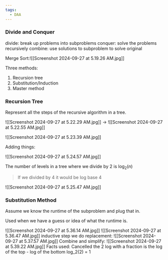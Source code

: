 ```yaml
---
tags:
  - DAA
---
```

### Divide and Conquer

divide: break up problems into subproblems
conquer: solve the problems recursively 
combine: use solutions to subproblem to solve original

Merge Sort:![[Screenshot 2024-09-27 at 5.19.26 AM.jpg]]

Three methods:
1. Recursion tree
2. Substitution/Induction
3. Master method

### Recursion Tree

Represent all the steps of the recursive algorithm in a tree.

![[Screenshot 2024-09-27 at 5.22.29 AM.jpg]]
->
![[Screenshot 2024-09-27 at 5.22.55 AM.jpg]]

![[Screenshot 2024-09-27 at 5.23.39 AM.jpg]]

Adding things:

![[Screenshot 2024-09-27 at 5.24.57 AM.jpg]]

The number of levels in a tree where we divide by 2 is $\log_{2}(n)$

> If we divided by 4 it would be log base 4

![[Screenshot 2024-09-27 at 5.25.47 AM.jpg]]

### Substitution Method

Assume we know the runtime of the subproblem and plug that in.

Used when we have a guess or idea of what the runtime is.

![[Screenshot 2024-09-27 at 5.36.14 AM.jpg]]
![[Screenshot 2024-09-27 at 5.36.47 AM.jpg]]
inductive step we do replacement: ![[Screenshot 2024-09-27 at 5.37.57 AM.jpg]]
Combine and simplify:
![[Screenshot 2024-09-27 at 5.39.22 AM.jpg]]
Facts used: 
	Cancelled the 2
	log with a fraction is the log of the top - log of the bottom
	log_2(2) = 1 